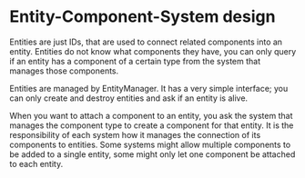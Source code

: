 # Entity-Component-System design

Entities are just IDs, that are used to connect related components into an entity. Entities do not know what components they have, you can only query if an entity has a component of a certain type from the system that manages those components.

Entities are managed by EntityManager. It has a very simple interface; you can only create and destroy entities and ask if an entity is alive.

When you want to attach a component to an entity, you ask the system that manages the component type to create a component for that entity. It is the responsibility of each system how it manages the connection of its components to entities. Some systems might allow multiple components to be added to a single entity, some might only let one component be attached to each entity.